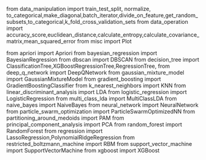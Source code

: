 from data_manipulation import train_test_split, normalize, to_categorical,make_diagonal,batch_iterator,divide_on_feature,get_random_subsets,to_categorical,k_fold_cross_validation_sets
from data_operation import accuracy_score,euclidean_distance,calculate_entropy,calculate_covariance_matrix,mean_squared_error
from misc import Plot


from apriori import Apriori
from bayesian_regression import BayesianRegression
from dbscan import DBSCAN
from decision_tree import ClassificationTree,XGBoostRegressionTree,RegressionTree,
from deep_q_network import DeepQNetwork
from gaussian_mixture_model import GaussianMixtureModel
from gradient_boosting import GradientBoostingClassifier
from k_nearest_neighbors import KNN
from linear_discriminant_analysis import LDA
from logistic_regression import LogisticRegression
from multi_class_lda import MultiClassLDA
from naive_bayes import NaiveBayes
from neural_network import NeuralNetwork
from particle_swarm_optimization import ParticleSwarmOptimizedNN
from partitioning_around_medoids import PAM
from principal_component_analysis import PCA
from random_forest import RandomForest
from regression import LassoRegression,PolynomialRidgeRegression
from restricted_boltzmann_machine import RBM
from support_vector_machine import SupportVectorMachine
from xgboost import XGBoost